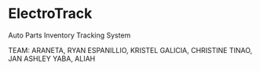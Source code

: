 # ElectroTrack
Auto Parts Inventory Tracking System

TEAM:
ARANETA, RYAN
ESPANILLIO, KRISTEL
GALICIA, CHRISTINE
TINAO, JAN ASHLEY
YABA, ALIAH
